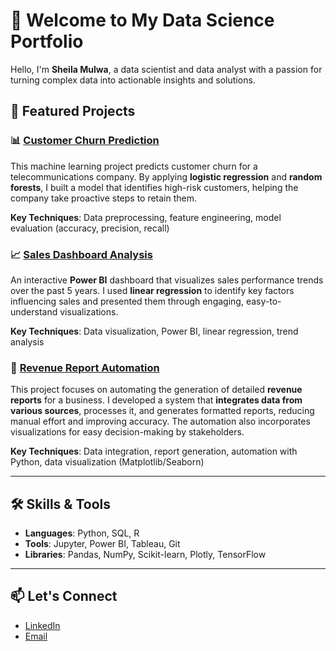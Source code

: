 # 👋 Welcome to My Data Science Portfolio

Hello, I'm **Sheila Mulwa**, a data scientist and data analyst with a passion for turning complex data into actionable insights and solutions.

## 🌟 Featured Projects

### 📊 [Customer Churn Prediction](https://github.com/Sheila-Mulwa/SyriaTel_Customer_Churn-Project)
This machine learning project predicts customer churn for a telecommunications company. By applying **logistic regression** and **random forests**, I built a model that identifies high-risk customers, helping the company take proactive steps to retain them. 

**Key Techniques**: Data preprocessing, feature engineering, model evaluation (accuracy, precision, recall)

### 📈 [Sales Dashboard Analysis](https://github.com/Sheila-Mulwa/Linear-regression-Modelling-in-Data-Science)
An interactive **Power BI** dashboard that visualizes sales performance trends over the past 5 years. I used **linear regression** to identify key factors influencing sales and presented them through engaging, easy-to-understand visualizations.

**Key Techniques**: Data visualization, Power BI, linear regression, trend analysis

### 🧠 [Revenue Report Automation](https://github.com/Sheila-Mulwa/REVENUE-REPORT_AUTOMATION)
This project focuses on automating the generation of detailed **revenue reports** for a business. I developed a system that **integrates data from various sources**, processes it, and generates formatted reports, reducing manual effort and improving accuracy. The automation also incorporates visualizations for easy decision-making by stakeholders.

**Key Techniques**: Data integration, report generation, automation with Python, data visualization (Matplotlib/Seaborn)


---

## 🛠️ Skills & Tools

- **Languages**: Python, SQL, R
- **Tools**: Jupyter, Power BI, Tableau, Git
- **Libraries**: Pandas, NumPy, Scikit-learn, Plotly, TensorFlow

---

## 📫 Let's Connect

- [LinkedIn](https://linkedin.com/in/sheila-mulwa)
- [Email](mailto:sheila.n.mulwa@gmail.com)

